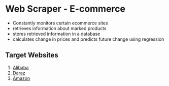 # Web Scraper - E-commerce
- Constantly monitors certain ecommerce sites
- retrieves information about marked products
- stores retrieved information in a database
- calculates change in prices and predicts future change using regression
## Target Websites 
1. [Alibaba](https://www.alibaba.com/)
2. [Daraz](https://www.daraz.com.np/)
3. [Amazon](https://www.amazon.com/)
